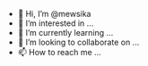 - 👋 Hi, I’m @mewsika
- 👀 I’m interested in ...
- 🌱 I’m currently learning ...
- 💞️ I’m looking to collaborate on ...
- 📫 How to reach me ...

<!---
mewsika/mewsika is a ✨ special ✨ repository because its `README.md` (this file) appears on your GitHub profile.
You can click the Preview link to take a look at your changes.
--->
